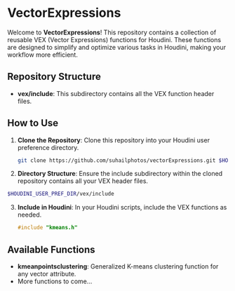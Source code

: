 # VectorExpressions

Welcome to **VectorExpressions**! This repository contains a collection of reusable VEX (Vector Expressions) functions for Houdini. These functions are designed to simplify and optimize various tasks in Houdini, making your workflow more efficient.

## Repository Structure

- **vex/include**: This subdirectory contains all the VEX function header files.

## How to Use

1. **Clone the Repository**: Clone this repository into your Houdini user preference directory.

   ```sh
   git clone https://github.com/suhailphotos/vectorExpressions.git $HOUDINI_USER_PREF_DIR/vex
   ```
2.	**Directory Structure**: Ensure the include subdirectory within the cloned repository contains all your VEX header files.
   ```sh
   $HOUDINI_USER_PREF_DIR/vex/include
   ```
3. **Include in Houdini**: In your Houdini scripts, include the VEX functions as needed.
   ```c
   #include "kmeans.h"
   ```

## Available Functions

- **kmeanpointsclustering**: Generalized K-means clustering function for any vector attribute.
- More functions to come...
